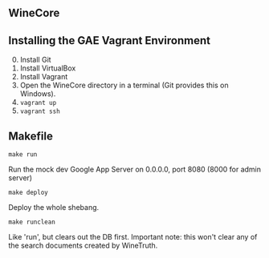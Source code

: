 ## WineCore ##

## Installing the GAE Vagrant Environment ##

0. Install Git
1. Install VirtualBox
2. Install Vagrant
3. Open the WineCore directory in a terminal (Git provides this on Windows).
4. `vagrant up`
5. `vagrant ssh`

## Makefile ##

    make run

Run the mock dev Google App Server on 0.0.0.0, port 8080 (8000 for admin server)

    make deploy

Deploy the whole shebang. 

    make runclean

Like 'run', but clears out the DB first. Important note: 
this won't clear any of the search documents created by WineTruth. 

